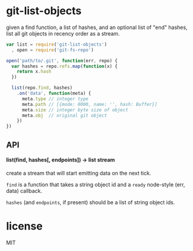 # git-list-objects

given a find function, a list of hashes, and an optional
list of "end" hashes, list all git objects in recency order
as a stream.

```javascript
var list = require('git-list-objects')
  , open = require('git-fs-repo')

open('path/to/.git', function(err, repo) {
  var hashes = repo.refs.map(function(x) {
    return x.hash
  })

  list(repo.find, hashes)
    .on('data', function(meta) {
      meta.type // integer type
      meta.path // [{mode: 0000, name: '', hash: Buffer}]
      meta.size // integer byte size of object
      meta.obj  // original git object 
    }) 
}) 

```

## API

#### list(find, hashes[, endpoints]) -> list stream

create a stream that will start emitting data on the next tick. 

`find` is a function that takes a string object id and a `ready` node-style (err, data) callback.

`hashes` (and `endpoints`, if present) should be a list of string object ids.

# license

MIT
